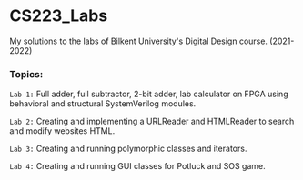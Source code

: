 # CS223_Labs
My solutions to the labs of Bilkent University's Digital Design course. (2021-2022)

### Topics:
`Lab 1:` Full adder, full subtractor, 2-bit adder, lab calculator on FPGA using behavioral and structural SystemVerilog modules.

`Lab 2:` Creating and implementing a URLReader and HTMLReader to search and modify websites HTML.

`Lab 3:` Creating and running polymorphic classes and iterators.

`Lab 4:` Creating and running GUI classes for Potluck and SOS game.

